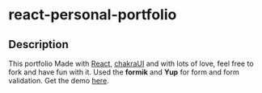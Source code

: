 # react-personal-portfolio 

## Description

This portfolio Made with [React](https://reactjs.org/), [chakraUI](https://chakra-ui.com/) and with lots of love, feel free to fork and have fun with it.
Used the **formik** and **Yup** for form and form validation.
Get the demo [here](https://bhanuprakaash.github.io/react-personal-portfolio/).

